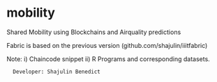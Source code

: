 # mobility
Shared Mobility using Blockchains and Airquality predictions

Fabric is based on the previous version (github.com/shajulin/iiitfabric)

Note: i) Chaincode snippet
      ii) R Programs and corresponding datasets. 
      
      Developer: Shajulin Benedict
